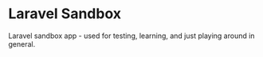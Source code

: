 # Laravel Sandbox
Laravel sandbox app - used for testing, learning, and just playing around in general.
